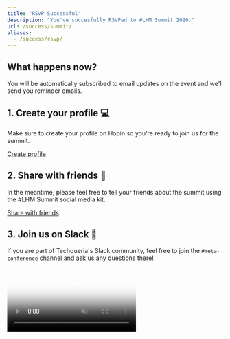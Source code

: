 ```yaml
---
title: "RSVP Successful"
description: "You've succesfully RSVPed to #LHM Summit 2020."
url: /success/summit/
aliases:
  - /success/rsvp/
---
```


<div class="no-ids">

<h2>What happens now?</h2>

<p>You will be automatically subscribed to email updates on the event and we'll send you reminder emails.</p>

<h2>1. Create your profile 💻</h2>

<p>Make sure to create your profile on Hopin so you're ready to join us for the summit.</p>

<a class="button is-info is-outlined image-external-plain" href="https://hopin.to/events/techqueria-latinx-heritage-month-celebration-2020" rel="noopener" target="_blank">Create profile</a>

<h2>2. Share with friends 📣</h2>

<p>In the meantime, please feel free to tell your friends about the summit using the #LHM Summit social media kit.</p>

<a class="button is-success is-outlined image-external-plain" href="https://www.notion.so/techqueriaorg/LHM-Summit-Social-Media-Kit-cc81725c00534f9aaade5997315004b9" rel="noopener" target="_blank">Share with friends</a>

<h2>3. Join us on Slack 💬</h2>

<p>If you are part of Techqueria's Slack community, feel free to join the <code>#meta-conference</code> channel and ask us any questions there!</p>

<video autoplay loop muted playsinline poster="/assets/img/summit/2020/lhm-summit-banner.png" class="border-radius-4 very-light-image-shadow mt-1">
  <source src="/assets/img/summit/2020/lhm-summit-banner.mp4" type="video/mp4" />
</video>

</div>

